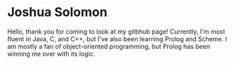 # Joshua Solomon
Hello, thank you for coming to look at my gitbhub page! Currently, I'm most fluent in Java, C, and C++, but I've also been learning Prolog and Scheme. I am mostly a fan of object-oriented programming, but Prolog has been winning me over with its logic.
